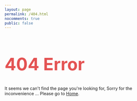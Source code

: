 ```yaml
---
layout: page
permalink: /404.html
nocomments: true
public: false
---
```


<h1 style="font-size: 4em; color: #E45353">404 Error</h1>


It seems we can't find the page you're looking for, Sorry for the inconvenience ...
Please go to [Home](/).
